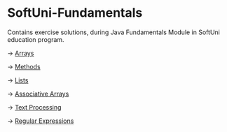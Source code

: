 # SoftUni-Fundamentals
Contains exercise solutions, during Java Fundamentals Module in SoftUni education program.

-> [Arrays](Arrays)

-> [Methods](Methods)

-> [Lists](Lists)

-> [Associative Arrays](Associative-Arrays)

-> [Text Processing](Text-Processing)

-> [Regular Expressions](Regular-Expressions)
